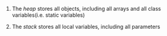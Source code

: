 1. The _heap_ stores all objects, including all arrays and all class variables(i.e. static variables)

2. The _stack_ stores all local variables, including all parameters
